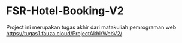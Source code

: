 # FSR-Hotel-Booking-V2
Project ini merupakan tugas akhir dari matakuliah pemrograman web
https://tugas1.fauza.cloud/ProjectAkhirWebV2/
